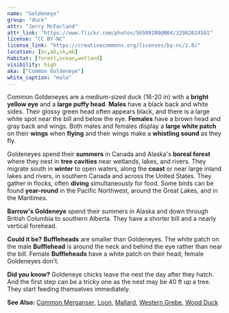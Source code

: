 ```yaml
---
name: "Goldeneye"
group: "duck"
attr: "Jerry McFarland"
attr_link: "https://www.flickr.com/photos/56509109@N04/32982024581"
license: "CC BY-NC"
license_link: "https://creativecommons.org/licenses/by-nc/2.0/"
location: [bc,ab,sk,mb]
habitat: [forest,ocean,wetland]
visibility: high
aka: ["Common Goldeneye"]
white_caption: "male"
---
```

Common Goldeneyes are a medium-sized duck (16-20 in) with a **bright yellow eye** and a **large puffy head**. **Males** have a black back and white sides. Their glossy green head often appears black, and there is a large white spot near the bill and below the eye. **Females** have a brown head and gray back and wings. Both males and females display a **large white patch** on their **wings** when **flying** and their wings make a **whistling sound** as they fly.

Goldeneyes spend their **summers** in Canada and Alaska's **boreal forest** where they nest in **tree cavities** near wetlands, lakes, and rivers. They migrate south in **winter** to open waters, along the **coast** or near large inland lakes and rivers, in southern Canada and across the United States. They gather in flocks, often **diving** simultaneously for food. Some birds can be found **year-round** in the Pacific Northwest, around the Great Lakes, and in the Maritimes.

**Barrow's Goldeneye** spend their summers in Alaska and down through British Columbia to southern Alberta. They have a shorter bill and a nearly vertical forehead. 

**Could it be?** **Buffleheads** are smaller than Goldeneyes. The white patch on the male **Bufflehead** is around the neck and behind the eye rather than near the bill. Female **Buffleheads** have a white patch on their head; female Goldeneyes don't.

**Did you know?** Goldeneye chicks leave the nest the day after they hatch. And the first step can be a tricky one as the nest may be 40 ft up a tree. They start feeding themselves immediately.

<!-- generated, do not edit -->
**See Also:**
[Common Merganser](/birds/commmerg/),
[Loon](/birds/loon/),
[Mallard](/birds/mallard/),
[Western Grebe](/birds/westgrebe/),
[Wood Duck](/birds/woodduck/)
